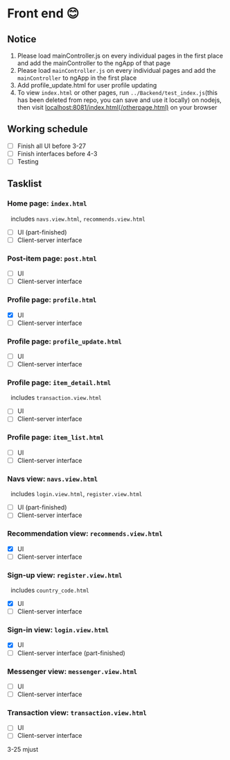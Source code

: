# Front end :blush:
## Notice
1. Please load mainController.js on every individual pages in the first place and add the mainController to the ngApp of that page
1. Please load `mainController.js` on every individual pages and add the `mainController` to ngApp in the first place
2. Add profile_update.html for user profile updating
3. To view `index.html` or other pages, run `../Backend/test_index.js`(this has been deleted from repo, you can save and use it locally) on nodejs, then visit [localhost:8081/index.html(/otherpage.html)](http://localhost:8081/index.html) on your browser  
## Working schedule
- [ ] Finish all UI before 3-27
- [ ] Finish interfaces before 4-3
- [ ] Testing
## Tasklist
### Home page: `index.html`  
&nbsp;&nbsp;includes `navs.view.html`, `recommends.view.html`  
- [ ] UI (part-finished)  
- [ ] Client-server interface  

### Post-item page: `post.html`  
- [ ] UI  
- [ ] Client-server interface  

### Profile page: `profile.html`  
- [x] UI  
- [ ] Client-server interface  

### Profile page: `profile_update.html`  
- [ ] UI  
- [ ] Client-server interface  

### Profile page: `item_detail.html`  
&nbsp;&nbsp;includes `transaction.view.html`  
- [ ] UI  
- [ ] Client-server interface  

### Profile page: `item_list.html`  
- [ ] UI  
- [ ] Client-server interface  

### Navs view: `navs.view.html`  
&nbsp;&nbsp;includes `login.view.html`, `register.view.html`  
- [ ] UI (part-finished)  
- [ ] Client-server interface  

### Recommendation view: `recommends.view.html`  
- [x] UI  
- [ ] Client-server interface  

### Sign-up view: `register.view.html`  
&nbsp;&nbsp;includes `country_code.html`  
- [x] UI  
- [ ] Client-server interface  

### Sign-in view: `login.view.html`  
- [x] UI
- [ ] Client-server interface (part-finished)  

### Messenger view: `messenger.view.html`  
- [ ] UI  
- [ ] Client-server interface  

### Transaction view: `transaction.view.html`  
- [ ] UI  
- [ ] Client-server interface  

3-25 mjust
